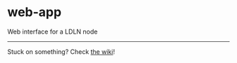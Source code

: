 # web-app
Web interface for a LDLN node

<hr />

Stuck on something? Check [the wiki](https://github.com/LDLN/core/wiki)!
